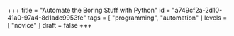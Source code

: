 +++
title = "Automate the Boring Stuff with Python"
id = "a749cf2a-2d10-41a0-97a4-8d1adc9953fe"
tags = [ "programming", "automation" ]
levels = [ "novice" ]
draft = false
+++

